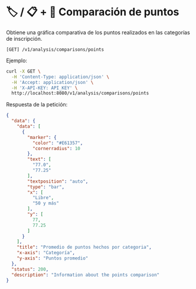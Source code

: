 # 🏷️ / 📋 + 🎾 Comparación de puntos

Obtiene una gráfica comparativa de los puntos realizados en las categorías de inscripción.

```
[GET] /v1/analysis/comparisons/points
```

Ejemplo:

```bash
curl -X GET \
  -H 'Content-Type: application/json' \
  -H 'Accept: application/json' \
  -H 'X-API-KEY: API_KEY' \
  http://localhost:8080/v1/analysis/comparisons/points
```

Respuesta de la petición:

```json
{
  "data": {
    "data": [
      {
        "marker": {
          "color": "#E61357",
          "cornerradius": 10
        },
        "text": [
          "77.0",
          "77.25"
        ],
        "textposition": "auto",
        "type": "bar",
        "x": [
          "Libre",
          "50 y más"
        ],
        "y": [
          77,
          77.25
        ]
      }
    ],
    "title": "Promedio de puntos hechos por categoria",
    "x-axis": "Categoría",
    "y-axis": "Puntos promedio"
  },
  "status": 200,
  "description": "Information about the points comparison"
}
```

